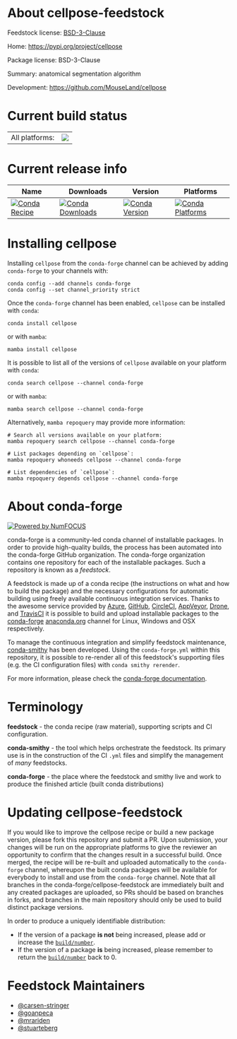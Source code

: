 About cellpose-feedstock
========================

Feedstock license: [BSD-3-Clause](https://github.com/conda-forge/cellpose-feedstock/blob/main/LICENSE.txt)

Home: https://pypi.org/project/cellpose

Package license: BSD-3-Clause

Summary: anatomical segmentation algorithm

Development: https://github.com/MouseLand/cellpose

Current build status
====================


<table><tr><td>All platforms:</td>
    <td>
      <a href="https://dev.azure.com/conda-forge/feedstock-builds/_build/latest?definitionId=15404&branchName=main">
        <img src="https://dev.azure.com/conda-forge/feedstock-builds/_apis/build/status/cellpose-feedstock?branchName=main">
      </a>
    </td>
  </tr>
</table>

Current release info
====================

| Name | Downloads | Version | Platforms |
| --- | --- | --- | --- |
| [![Conda Recipe](https://img.shields.io/badge/recipe-cellpose-green.svg)](https://anaconda.org/conda-forge/cellpose) | [![Conda Downloads](https://img.shields.io/conda/dn/conda-forge/cellpose.svg)](https://anaconda.org/conda-forge/cellpose) | [![Conda Version](https://img.shields.io/conda/vn/conda-forge/cellpose.svg)](https://anaconda.org/conda-forge/cellpose) | [![Conda Platforms](https://img.shields.io/conda/pn/conda-forge/cellpose.svg)](https://anaconda.org/conda-forge/cellpose) |

Installing cellpose
===================

Installing `cellpose` from the `conda-forge` channel can be achieved by adding `conda-forge` to your channels with:

```
conda config --add channels conda-forge
conda config --set channel_priority strict
```

Once the `conda-forge` channel has been enabled, `cellpose` can be installed with `conda`:

```
conda install cellpose
```

or with `mamba`:

```
mamba install cellpose
```

It is possible to list all of the versions of `cellpose` available on your platform with `conda`:

```
conda search cellpose --channel conda-forge
```

or with `mamba`:

```
mamba search cellpose --channel conda-forge
```

Alternatively, `mamba repoquery` may provide more information:

```
# Search all versions available on your platform:
mamba repoquery search cellpose --channel conda-forge

# List packages depending on `cellpose`:
mamba repoquery whoneeds cellpose --channel conda-forge

# List dependencies of `cellpose`:
mamba repoquery depends cellpose --channel conda-forge
```


About conda-forge
=================

[![Powered by
NumFOCUS](https://img.shields.io/badge/powered%20by-NumFOCUS-orange.svg?style=flat&colorA=E1523D&colorB=007D8A)](https://numfocus.org)

conda-forge is a community-led conda channel of installable packages.
In order to provide high-quality builds, the process has been automated into the
conda-forge GitHub organization. The conda-forge organization contains one repository
for each of the installable packages. Such a repository is known as a *feedstock*.

A feedstock is made up of a conda recipe (the instructions on what and how to build
the package) and the necessary configurations for automatic building using freely
available continuous integration services. Thanks to the awesome service provided by
[Azure](https://azure.microsoft.com/en-us/services/devops/), [GitHub](https://github.com/),
[CircleCI](https://circleci.com/), [AppVeyor](https://www.appveyor.com/),
[Drone](https://cloud.drone.io/welcome), and [TravisCI](https://travis-ci.com/)
it is possible to build and upload installable packages to the
[conda-forge](https://anaconda.org/conda-forge) [anaconda.org](https://anaconda.org/)
channel for Linux, Windows and OSX respectively.

To manage the continuous integration and simplify feedstock maintenance,
[conda-smithy](https://github.com/conda-forge/conda-smithy) has been developed.
Using the ``conda-forge.yml`` within this repository, it is possible to re-render all of
this feedstock's supporting files (e.g. the CI configuration files) with ``conda smithy rerender``.

For more information, please check the [conda-forge documentation](https://conda-forge.org/docs/).

Terminology
===========

**feedstock** - the conda recipe (raw material), supporting scripts and CI configuration.

**conda-smithy** - the tool which helps orchestrate the feedstock.
                   Its primary use is in the construction of the CI ``.yml`` files
                   and simplify the management of *many* feedstocks.

**conda-forge** - the place where the feedstock and smithy live and work to
                  produce the finished article (built conda distributions)


Updating cellpose-feedstock
===========================

If you would like to improve the cellpose recipe or build a new
package version, please fork this repository and submit a PR. Upon submission,
your changes will be run on the appropriate platforms to give the reviewer an
opportunity to confirm that the changes result in a successful build. Once
merged, the recipe will be re-built and uploaded automatically to the
`conda-forge` channel, whereupon the built conda packages will be available for
everybody to install and use from the `conda-forge` channel.
Note that all branches in the conda-forge/cellpose-feedstock are
immediately built and any created packages are uploaded, so PRs should be based
on branches in forks, and branches in the main repository should only be used to
build distinct package versions.

In order to produce a uniquely identifiable distribution:
 * If the version of a package **is not** being increased, please add or increase
   the [``build/number``](https://docs.conda.io/projects/conda-build/en/latest/resources/define-metadata.html#build-number-and-string).
 * If the version of a package **is** being increased, please remember to return
   the [``build/number``](https://docs.conda.io/projects/conda-build/en/latest/resources/define-metadata.html#build-number-and-string)
   back to 0.

Feedstock Maintainers
=====================

* [@carsen-stringer](https://github.com/carsen-stringer/)
* [@goanpeca](https://github.com/goanpeca/)
* [@mrariden](https://github.com/mrariden/)
* [@stuarteberg](https://github.com/stuarteberg/)

